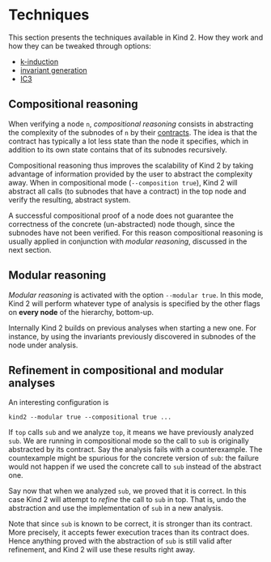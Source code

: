 # Techniques

This section presents the techniques available in Kind 2. How they work and how they can be tweaked through options:

* [k-induction](./2_kinduction.md#k-induction)
* [invariant generation](./3_invgen.md#invariant-generation)
* [IC3](./4_ic3.md#ic3)



## Compositional reasoning

When verifying a node `n`, *compositional reasoning* consists in abstracting
the complexity of the subnodes of `n` by their
[contracts](./../9_other/2_contract_semantics.md#contract-semantics). The idea
is that the contract has typically a lot less state than the node it specifies,
which in addition to its own state contains that of its subnodes recursively.

Compositional reasoning thus improves the scalability of Kind 2 by taking
advantage of information provided by the user to abstract the complexity away.
When in compositional mode (`--composition true`), Kind 2 will abstract all
calls (to subnodes that have a contract) in the top node and verify the
resulting, abstract system.


A successful compositional proof of a node does not guarantee the correctness
of the concrete (un-abstracted) node though, since the subnodes have not been
verified. For this reason compositional reasoning is usually applied in
conjunction with *modular reasoning*, discussed in the next section.



## Modular reasoning

*Modular reasoning* is activated with the option `--modular true`. In this
mode, Kind 2 will perform whatever type of analysis is specified by the other
flags on **every node** of the hierarchy, bottom-up.

Internally Kind 2 builds on previous analyses when starting a new one. For
instance, by using the invariants previously discovered in subnodes of the node
under analysis.


## Refinement in compositional and modular analyses

An interesting configuration is
```
kind2 --modular true --compositional true ...
```

If `top` calls `sub` and we analyze `top`, it means we have previously analyzed
`sub`. We are running in compositional mode so the call to `sub` is originally
abstracted by its contract.
Say the analysis fails with a counterexample. The countexample might be
spurious for the concrete version of `sub`: the failure would not happen if we
used the concrete call to `sub` instead of the abstract one.

Say now that when we analyzed `sub`, we proved that it is correct. In this case
Kind 2 will attempt to *refine* the call to `sub` in top. That is, undo the
abstraction and use the implementation of `sub` in a new analysis.

Note that since `sub` is known to be correct, it is stronger than its contract.
More precisely, it accepts fewer execution traces than its contract does. Hence
anything proved with the abstraction of `sub` is still valid after refinement,
and Kind 2 will use these results right away.
